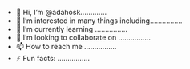 - 👋 Hi, I’m @adahosk.............
- 👀 I’m interested in many things including................
- 🌱 I’m currently learning ................
- 💞️ I’m looking to collaborate on ................
- 📫 How to reach me ................
- ⚡ Fun facts: ................

<!---
adahosk/adahosk is a ✨ special ✨ repository because its `README.md` (this file) appears on your GitHub profile.
You can click the Preview link to take a look at your changes.
--->
